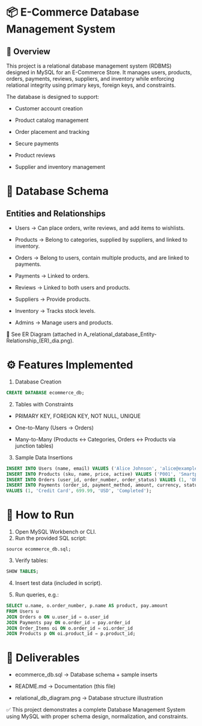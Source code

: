 # 📦 E-Commerce Database Management System
## 📌 Overview

This project is a relational database management system (RDBMS) designed in MySQL for an E-Commerce Store.
It manages users, products, orders, payments, reviews, suppliers, and inventory while enforcing relational integrity using primary keys, foreign keys, and constraints.

The database is designed to support:

* Customer account creation

* Product catalog management

* Order placement and tracking

* Secure payments

* Product reviews

* Supplier and inventory management

# 📑 Database Schema
## Entities and Relationships

* Users → Can place orders, write reviews, and add items to wishlists.

* Products → Belong to categories, supplied by suppliers, and linked to inventory.

* Orders → Belong to users, contain multiple products, and are linked to payments.

* Payments → Linked to orders.

* Reviews → Linked to both users and products.

* Suppliers → Provide products.

* Inventory → Tracks stock levels.

* Admins → Manage users and products.

📎 See ER Diagram (attached in A_relational_database_Entity-Relationship_(ER)_dia.png).

# ⚙️ Features Implemented

1. Database Creation

``` sql 
CREATE DATABASE ecommerce_db; 
``` 

2. Tables with Constraints

* PRIMARY KEY, FOREIGN KEY, NOT NULL, UNIQUE

* One-to-Many (Users → Orders)

* Many-to-Many (Products ↔ Categories, Orders ↔ Products via junction tables)

3. Sample Data Insertions

``` sql
INSERT INTO Users (name, email) VALUES ('Alice Johnson', 'alice@example.com');
INSERT INTO Products (sku, name, price, active) VALUES ('P001', 'Smartphone X', 699.99, TRUE);
INSERT INTO Orders (user_id, order_number, order_status) VALUES (1, 'ORD12345', 'Pending');
INSERT INTO Payments (order_id, payment_method, amount, currency, status) 
VALUES (1, 'Credit Card', 699.99, 'USD', 'Completed');
```

# 🚀 How to Run

1. Open MySQL Workbench or CLI.
2. Run the provided SQL script:

```
source ecommerce_db.sql;
```

3. Verify tables:
``` sql
SHOW TABLES;
```

4. Insert test data (included in script).

5. Run queries, e.g.:

```sql
SELECT u.name, o.order_number, p.name AS product, pay.amount
FROM Users u
JOIN Orders o ON u.user_id = o.user_id
JOIN Payments pay ON o.order_id = pay.order_id
JOIN Order_Items oi ON o.order_id = oi.order_id
JOIN Products p ON oi.product_id = p.product_id;
```

# 📂 Deliverables

* ecommerce_db.sql → Database schema + sample inserts

* README.md → Documentation (this file)

* relational_db_diagram.png → Database structure illustration

✅ This project demonstrates a complete Database Management System using MySQL with proper schema design, normalization, and constraints.
